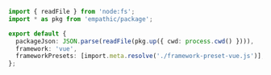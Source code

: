 ```ts filename="vue/src/server/options.ts" renderer="common" language="ts"
import { readFile } from 'node:fs';
import * as pkg from 'empathic/package';

export default {
  packageJson: JSON.parse(readFile(pkg.up({ cwd: process.cwd() }))),
  framework: 'vue',
  frameworkPresets: [import.meta.resolve('./framework-preset-vue.js')],
};
```
